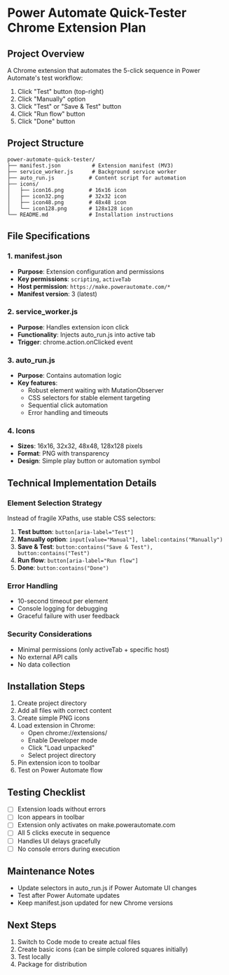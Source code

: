 # Power Automate Quick-Tester Chrome Extension Plan

## Project Overview
A Chrome extension that automates the 5-click sequence in Power Automate's test workflow:
1. Click "Test" button (top-right)
2. Click "Manually" option
3. Click "Test" or "Save & Test" button
4. Click "Run flow" button
5. Click "Done" button

## Project Structure
```
power-automate-quick-tester/
├── manifest.json          # Extension manifest (MV3)
├── service_worker.js      # Background service worker
├── auto_run.js           # Content script for automation
├── icons/
│   ├── icon16.png        # 16x16 icon
│   ├── icon32.png        # 32x32 icon
│   ├── icon48.png        # 48x48 icon
│   └── icon128.png       # 128x128 icon
└── README.md             # Installation instructions
```

## File Specifications

### 1. manifest.json
- **Purpose**: Extension configuration and permissions
- **Key permissions**: `scripting`, `activeTab`
- **Host permission**: `https://make.powerautomate.com/*`
- **Manifest version**: 3 (latest)

### 2. service_worker.js
- **Purpose**: Handles extension icon click
- **Functionality**: Injects auto_run.js into active tab
- **Trigger**: chrome.action.onClicked event

### 3. auto_run.js
- **Purpose**: Contains automation logic
- **Key features**:
  - Robust element waiting with MutationObserver
  - CSS selectors for stable element targeting
  - Sequential click automation
  - Error handling and timeouts

### 4. Icons
- **Sizes**: 16x16, 32x32, 48x48, 128x128 pixels
- **Format**: PNG with transparency
- **Design**: Simple play button or automation symbol

## Technical Implementation Details

### Element Selection Strategy
Instead of fragile XPaths, use stable CSS selectors:
1. **Test button**: `button[aria-label="Test"]`
2. **Manually option**: `input[value="Manual"], label:contains("Manually")`
3. **Save & Test**: `button:contains("Save & Test"), button:contains("Test")`
4. **Run flow**: `button[aria-label="Run flow"]`
5. **Done**: `button:contains("Done")`

### Error Handling
- 10-second timeout per element
- Console logging for debugging
- Graceful failure with user feedback

### Security Considerations
- Minimal permissions (only activeTab + specific host)
- No external API calls
- No data collection

## Installation Steps
1. Create project directory
2. Add all files with correct content
3. Create simple PNG icons
4. Load extension in Chrome:
   - Open chrome://extensions/
   - Enable Developer mode
   - Click "Load unpacked"
   - Select project directory
5. Pin extension icon to toolbar
6. Test on Power Automate flow

## Testing Checklist
- [ ] Extension loads without errors
- [ ] Icon appears in toolbar
- [ ] Extension only activates on make.powerautomate.com
- [ ] All 5 clicks execute in sequence
- [ ] Handles UI delays gracefully
- [ ] No console errors during execution

## Maintenance Notes
- Update selectors in auto_run.js if Power Automate UI changes
- Test after Power Automate updates
- Keep manifest.json updated for new Chrome versions

## Next Steps
1. Switch to Code mode to create actual files
2. Create basic icons (can be simple colored squares initially)
3. Test locally
4. Package for distribution